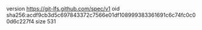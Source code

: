 version https://git-lfs.github.com/spec/v1
oid sha256:acdf9cb3d5c697843372c7566e01df108999383361691c6c74fc0c00d6c227f4
size 531
